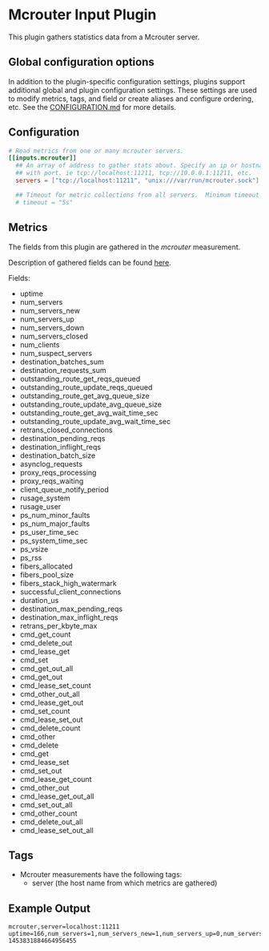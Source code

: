 # Mcrouter Input Plugin

This plugin gathers statistics data from a Mcrouter server.

## Global configuration options <!-- @/docs/includes/plugin_config.md -->

In addition to the plugin-specific configuration settings, plugins support
additional global and plugin configuration settings. These settings are used to
modify metrics, tags, and field or create aliases and configure ordering, etc.
See the [CONFIGURATION.md][CONFIGURATION.md] for more details.

[CONFIGURATION.md]: ../../../docs/CONFIGURATION.md#plugins

## Configuration

```toml @sample.conf
# Read metrics from one or many mcrouter servers.
[[inputs.mcrouter]]
  ## An array of address to gather stats about. Specify an ip or hostname
  ## with port. ie tcp://localhost:11211, tcp://10.0.0.1:11211, etc.
  servers = ["tcp://localhost:11211", "unix:///var/run/mcrouter.sock"]

  ## Timeout for metric collections from all servers.  Minimum timeout is "1s".
  # timeout = "5s"
```

## Metrics

The fields from this plugin are gathered in the *mcrouter* measurement.

Description of gathered fields can be found
[here](https://github.com/facebook/mcrouter/wiki/Stats-list).

Fields:

* uptime
* num_servers
* num_servers_new
* num_servers_up
* num_servers_down
* num_servers_closed
* num_clients
* num_suspect_servers
* destination_batches_sum
* destination_requests_sum
* outstanding_route_get_reqs_queued
* outstanding_route_update_reqs_queued
* outstanding_route_get_avg_queue_size
* outstanding_route_update_avg_queue_size
* outstanding_route_get_avg_wait_time_sec
* outstanding_route_update_avg_wait_time_sec
* retrans_closed_connections
* destination_pending_reqs
* destination_inflight_reqs
* destination_batch_size
* asynclog_requests
* proxy_reqs_processing
* proxy_reqs_waiting
* client_queue_notify_period
* rusage_system
* rusage_user
* ps_num_minor_faults
* ps_num_major_faults
* ps_user_time_sec
* ps_system_time_sec
* ps_vsize
* ps_rss
* fibers_allocated
* fibers_pool_size
* fibers_stack_high_watermark
* successful_client_connections
* duration_us
* destination_max_pending_reqs
* destination_max_inflight_reqs
* retrans_per_kbyte_max
* cmd_get_count
* cmd_delete_out
* cmd_lease_get
* cmd_set
* cmd_get_out_all
* cmd_get_out
* cmd_lease_set_count
* cmd_other_out_all
* cmd_lease_get_out
* cmd_set_count
* cmd_lease_set_out
* cmd_delete_count
* cmd_other
* cmd_delete
* cmd_get
* cmd_lease_set
* cmd_set_out
* cmd_lease_get_count
* cmd_other_out
* cmd_lease_get_out_all
* cmd_set_out_all
* cmd_other_count
* cmd_delete_out_all
* cmd_lease_set_out_all

## Tags

* Mcrouter measurements have the following tags:
  * server (the host name from which metrics are gathered)

## Example Output

```text
mcrouter,server=localhost:11211 uptime=166,num_servers=1,num_servers_new=1,num_servers_up=0,num_servers_down=0,num_servers_closed=0,num_clients=1,num_suspect_servers=0,destination_batches_sum=0,destination_requests_sum=0,outstanding_route_get_reqs_queued=0,outstanding_route_update_reqs_queued=0,outstanding_route_get_avg_queue_size=0,outstanding_route_update_avg_queue_size=0,outstanding_route_get_avg_wait_time_sec=0,outstanding_route_update_avg_wait_time_sec=0,retrans_closed_connections=0,destination_pending_reqs=0,destination_inflight_reqs=0,destination_batch_size=0,asynclog_requests=0,proxy_reqs_processing=1,proxy_reqs_waiting=0,client_queue_notify_period=0,rusage_system=0.040966,rusage_user=0.020483,ps_num_minor_faults=2490,ps_num_major_faults=11,ps_user_time_sec=0.02,ps_system_time_sec=0.04,ps_vsize=697741312,ps_rss=10563584,fibers_allocated=0,fibers_pool_size=0,fibers_stack_high_watermark=0,successful_client_connections=18,duration_us=0,destination_max_pending_reqs=0,destination_max_inflight_reqs=0,retrans_per_kbyte_max=0,cmd_get_count=0,cmd_delete_out=0,cmd_lease_get=0,cmd_set=0,cmd_get_out_all=0,cmd_get_out=0,cmd_lease_set_count=0,cmd_other_out_all=0,cmd_lease_get_out=0,cmd_set_count=0,cmd_lease_set_out=0,cmd_delete_count=0,cmd_other=0,cmd_delete=0,cmd_get=0,cmd_lease_set=0,cmd_set_out=0,cmd_lease_get_count=0,cmd_other_out=0,cmd_lease_get_out_all=0,cmd_set_out_all=0,cmd_other_count=0,cmd_delete_out_all=0,cmd_lease_set_out_all=0 1453831884664956455
```
